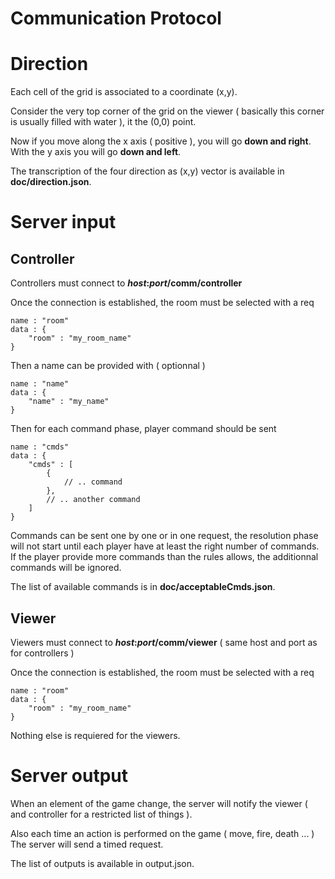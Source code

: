 Communication Protocol
======

# Direction

Each cell of the grid is associated to a coordinate (x,y).

Consider the very top corner of the grid on the viewer ( basically this corner is usually filled with water ), it the (0,0) point.

Now if you move along the x axis ( positive ), you will go __down and right__. With the y axis you will go __down and left__.

The transcription of the four direction as (x,y) vector is available in __doc/direction.json__.


# Server input

## Controller

Controllers must connect to __*host*:*port*/comm/controller__

Once the connection is established, the room must be selected with a req

```
name : "room"
data : {
    "room" : "my_room_name"
}
```

Then a name can be provided with ( optionnal )

```
name : "name"
data : {
    "name" : "my_name"
}
```

Then for each command phase, player command should be sent

```
name : "cmds"
data : {
    "cmds" : [
        {
            // .. command
        },
        // .. another command
    ]
}
```

Commands can be sent one by one or in one request, the resolution phase will not start until each player have at least the right number of commands. If the player provide more commands than the rules allows, the additionnal commands will be ignored.

The list of available commands is in __doc/acceptableCmds.json__.


## Viewer

Viewers must connect to __*host*:*port*/comm/viewer__  ( same host and port as for controllers )

Once the connection is established, the room must be selected with a req

```
name : "room"
data : {
    "room" : "my_room_name"
}
```

Nothing else is requiered for the viewers.


# Server output

When an element of the game change, the server will notify the viewer ( and controller for a restricted list of things ).

Also each time an action is performed on the game ( move, fire, death ... ) The server will send a timed request.

The list of outputs is available in output.json.  
